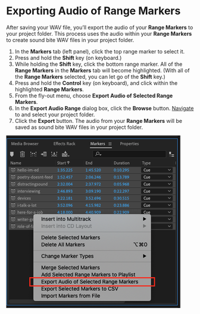 # Exporting Audio of Range Markers

After saving your WAV file, you’ll export the audio of your **Range Markers** to your project folder. This process uses the audio within your **Range Markers** to create sound bite WAV files in your project folder.

1. In the **Markers** tab (left panel), click the top range marker to select it.&#x20;
2. Press and hold the **Shift** key (on keyboard.)
3. While holding the **Shift** key, click the bottom range marker. All of the **Range Markers** in the **Markers** tab will become highlighted. (With all of the **Range Markers** selected, you can let go of the **Shift** key.)
4. Press and hold the **Control** key (on keyboard), and click within the highlighted **Range Markers**.
5. From the fly-out menu, choose **Export Audio of Selected Range Markers**.&#x20;
6. In the **Export Audio Range** dialog box, click the **Browse** button. [Navigate](https://app.gitbook.com/@jjloomis/s/file-and-folder-management-mac-os-edition/navigating-folder-tree) to and select your project folder.
7. Click the **Export** button. The audio from your **Range Markers** will be saved as sound bite WAV files in your project folder.

![Exporting audio in Range Markers to project folder.](../.gitbook/assets/exporting-audio-of-range-markers.png)
